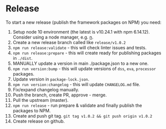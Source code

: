 # Release

To start a new release (publish the framework packages on NPM) you need:

1. Setup node 10 environment (the latest is v10.24.1 with npm 6.14.12). Consider using a node manager, e.g. [n](https://github.com/tj/n).
2. Create a new release branch called like `release/v1.0.2`
3. `npm run release:validate` - this will check linter issues and tests.
4. `npm run release:prepare` - this will create ready for publishing packages in `./dist`.
5. MANUALLY update a version in main ./package.json to a new one.
6. `npm run version:bump` - this will update versions of `dss`, `eva`, `processor` packages.
7. Update version in `package-lock.json`.
8. `npm run version:changelog` - this will update `CHANGELOG.md` file.
9. Fix/expand changelog manually.
10. Push the branch, create PR, approve - merge.
11. Pull the upstream (master).
13. `npm run release` - run prepare & validate and finally publish the packages to NPM.
14. Create and push git tag. `git tag v1.0.2 && git push origin v1.0.2`
15. Create release on github.
